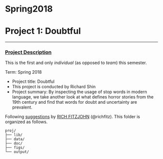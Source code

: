 # Spring2018
# Project 1: Doubtful
----


### [Project Description](doc/)
This is the first and only *individual* (as opposed to *team*) this semester. 

Term: Spring 2018

+ Project title: Doubtful
+ This project is conducted by Richard Shin
+ Project summary: By inspecting the usage of stop words in modern language, we take another look at what defines horror stories from the 19th century and find that words for doubt and uncertainty are prevalent.

Following [suggestions](http://nicercode.github.io/blog/2013-04-05-projects/) by [RICH FITZJOHN](http://nicercode.github.io/about/#Team) (@richfitz). This folder is organized as follows.

```
proj/
├── lib/
├── data/
├── doc/
├── figs/
└── output/
```

